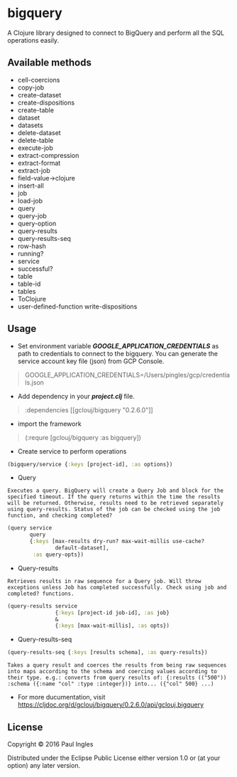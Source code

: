 # bigquery

A Clojure library designed to connect to BigQuery and perform all the SQL operations easily.

## Available methods
* cell-coercions
* copy-job
* create-dataset
* create-dispositions
* create-table
* dataset
* datasets
* delete-dataset
* delete-table
* execute-job
* extract-compression
* extract-format
* extract-job
* field-value->clojure
* insert-all
* job
* load-job
* query
* query-job
* query-option
* query-results
* query-results-seq
* row-hash
* running?
* service
* successful?
* table
* table-id
* tables
* ToClojure
* user-defined-function
write-dispositions

## Usage

* Set environment variable ***GOOGLE_APPLICATION_CREDENTIALS*** as path to credentials to connect to the bigquery. You can generate the service account key file (json) from GCP Console.
> GOOGLE_APPLICATION_CREDENTIALS=/Users/pingles/gcp/credentials.json


* Add dependency in your ***project.clj*** file.
> :dependencies [[gclouj/bigquery "0.2.6.0"]]

* import the framework
> (:requre [gclouj/bigquery :as bigquery])
* Create service to perform operations
```clojure
(bigquery/service {:keys [project-id], :as options})
```
* Query
```
Executes a query. BigQuery will create a Query Job and block for the specified timeout. If the query returns within the time the results will be returned. Otherwise, results need to be retrieved separately using query-results. Status of the job can be checked using the job function, and checking completed?
```
```clojure
(query service
       query
       {:keys [max-results dry-run? max-wait-millis use-cache?
               default-dataset],
        :as query-opts})
```
* Query-results
```
Retrieves results in raw sequence for a Query job. Will throw exceptions unless Job has completed successfully. Check using job and completed? functions.
```
```clojure
(query-results service
               {:keys [project-id job-id], :as job}
               &
               {:keys [max-wait-millis], :as opts})
```
* Query-results-seq
```clojure
(query-results-seq {:keys [results schema], :as query-results})
```
```
Takes a query result and coerces the results from being raw sequences into maps according to the schema and coercing values according to their type. e.g.: converts from query results of: {:results (("500")) :schema ({:name "col" :type :integer})} into... ({"col" 500} ...)
```
* For more ducumentation, visit https://cljdoc.org/d/gclouj/bigquery/0.2.6.0/api/gclouj.bigquery

## License

Copyright © 2016 Paul Ingles

Distributed under the Eclipse Public License either version 1.0 or (at
your option) any later version.
